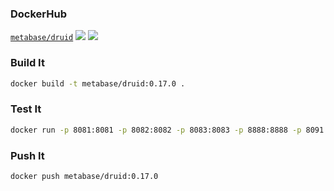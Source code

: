 ### DockerHub
[`metabase/druid`](https://hub.docker.com/repository/docker/metabase/druid)
[![](https://images.microbadger.com/badges/version/metabase/druid.svg)](https://microbadger.com/images/metabase/druid)
[![](https://images.microbadger.com/badges/image/metabase/druid.svg)](https://microbadger.com/images/metabase/druid)

### Build It

```bash
docker build -t metabase/druid:0.17.0 .
```

### Test It

```bash
docker run -p 8081:8081 -p 8082:8082 -p 8083:8083 -p 8888:8888 -p 8091:8091 -it metabase/druid:0.17.0
```

### Push It

```bash
docker push metabase/druid:0.17.0
```
